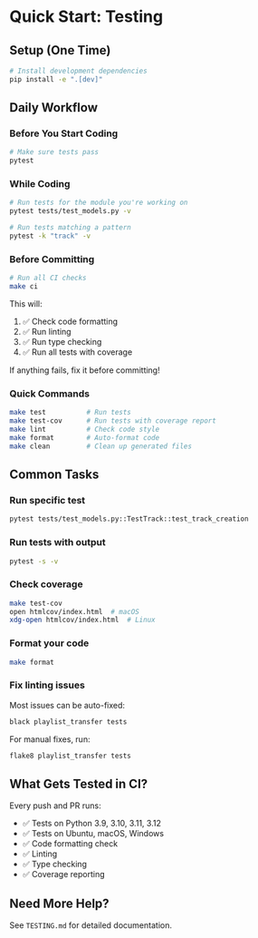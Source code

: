# Quick Start: Testing

## Setup (One Time)

```bash
# Install development dependencies
pip install -e ".[dev]"
```

## Daily Workflow

### Before You Start Coding

```bash
# Make sure tests pass
pytest
```

### While Coding

```bash
# Run tests for the module you're working on
pytest tests/test_models.py -v

# Run tests matching a pattern
pytest -k "track" -v
```

### Before Committing

```bash
# Run all CI checks
make ci
```

This will:
1. ✅ Check code formatting
2. ✅ Run linting
3. ✅ Run type checking
4. ✅ Run all tests with coverage

If anything fails, fix it before committing!

### Quick Commands

```bash
make test          # Run tests
make test-cov      # Run tests with coverage report
make lint          # Check code style
make format        # Auto-format code
make clean         # Clean up generated files
```

## Common Tasks

### Run specific test

```bash
pytest tests/test_models.py::TestTrack::test_track_creation
```

### Run tests with output

```bash
pytest -s -v
```

### Check coverage

```bash
make test-cov
open htmlcov/index.html  # macOS
xdg-open htmlcov/index.html  # Linux
```

### Format your code

```bash
make format
```

### Fix linting issues

Most issues can be auto-fixed:
```bash
black playlist_transfer tests
```

For manual fixes, run:
```bash
flake8 playlist_transfer tests
```

## What Gets Tested in CI?

Every push and PR runs:
- ✅ Tests on Python 3.9, 3.10, 3.11, 3.12
- ✅ Tests on Ubuntu, macOS, Windows
- ✅ Code formatting check
- ✅ Linting
- ✅ Type checking
- ✅ Coverage reporting

## Need More Help?

See `TESTING.md` for detailed documentation.

